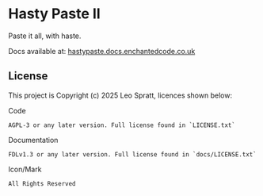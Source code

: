 # Hasty Paste II
Paste it all, with haste.

Docs available at: [hastypaste.docs.enchantedcode.co.uk](https://hastypaste.docs.enchantedcode.co.uk/)

## License
This project is Copyright (c) 2025 Leo Spratt, licences shown below:

Code

    AGPL-3 or any later version. Full license found in `LICENSE.txt`

Documentation

    FDLv1.3 or any later version. Full license found in `docs/LICENSE.txt`

Icon/Mark

    All Rights Reserved
